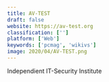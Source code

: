 ```yaml
---
title: AV-TEST
draft: false 
website: https://av-test.org
classification: ['']
platform: ['Web']
keywords: ['pcmag', 'wikivs']
image: 2020/04/AV-TEST.png
---
```

Independient IT-Security Institute